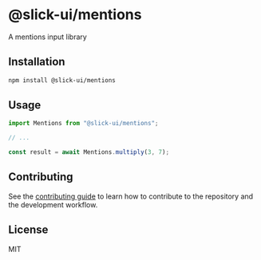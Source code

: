 # @slick-ui/mentions

A mentions input library

## Installation

```sh
npm install @slick-ui/mentions
```

## Usage

```js
import Mentions from "@slick-ui/mentions";

// ...

const result = await Mentions.multiply(3, 7);
```

## Contributing

See the [contributing guide](CONTRIBUTING.md) to learn how to contribute to the repository and the development workflow.

## License

MIT
